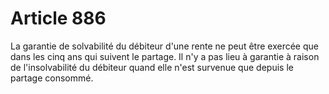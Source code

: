 # Article 886

La garantie de solvabilité du débiteur d'une rente ne peut être exercée que dans les cinq ans qui suivent le partage. Il n'y a pas lieu à garantie à raison de l'insolvabilité du débiteur quand elle n'est survenue que depuis le partage consommé.